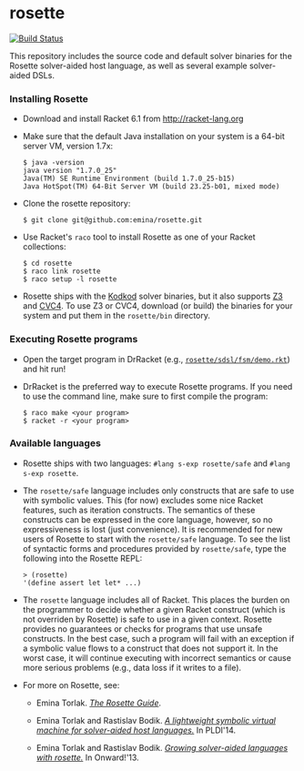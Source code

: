 rosette
=======

[![Build Status](https://travis-ci.org/emina/rosette.svg?branch=master)](https://travis-ci.org/emina/rosette)

This repository includes the source code and default solver binaries
for the Rosette solver-aided host language, as well as several example
solver-aided DSLs.

### Installing Rosette

* Download and install Racket 6.1 from http://racket-lang.org

* Make sure that the default Java installation on your system is a
  64-bit server VM, version 1.7x:

  `$ java -version`  
  `java version "1.7.0_25"`  
  `Java(TM) SE Runtime Environment (build 1.7.0_25-b15)`  
  `Java HotSpot(TM) 64-Bit Server VM (build 23.25-b01, mixed mode)`

* Clone the rosette repository:

  `$ git clone git@github.com:emina/rosette.git`

* Use Racket's `raco` tool to install Rosette as one of your Racket collections:

  `$ cd rosette`  
  `$ raco link rosette`  
  `$ raco setup -l rosette`  

* Rosette ships with the [Kodkod](http://alloy.mit.edu/kodkod/) solver 
  binaries, but it also supports [Z3](http://z3.codeplex.com) and 
  [CVC4](http://cvc4.cs.nyu.edu/web/).  To use Z3 or CVC4, 
  download (or build) the binaries for your system and put them in the `rosette/bin` directory.

### Executing Rosette programs

* Open the target program in DrRacket (e.g., [`rosette/sdsl/fsm/demo.rkt`](https://github.com/emina/rosette/blob/master/sdsl/fsm/demo.rkt))
  and hit run!

* DrRacket is the preferred way to execute Rosette programs.  If you
  need to use the command line, make sure to first compile the program:

  `$ raco make <your program>`  
  `$ racket -r <your program>`  

### Available languages

* Rosette ships with two languages: `#lang s-exp rosette/safe` and  `#lang s-exp rosette`.

* The `rosette/safe` language includes only constructs that are safe to
  use with symbolic values.  This (for now) excludes some nice Racket
  features, such as iteration constructs.  The semantics of these
  constructs can be expressed in the core language, however, so no
  expressiveness is lost (just convenience).  It is recommended for
  new users of Rosette to start with the `rosette/safe` language.  To
  see the list of syntactic forms and procedures provided by
  `rosette/safe`, type the following into the Rosette REPL:
  
  `> (rosette)`  
  `'(define assert let let* ...)`

* The `rosette` language includes all of Racket.  This places the burden
  on the programmer to decide whether a given Racket construct (which
  is not overriden by Rosette) is safe to use in a given context.
  Rosette provides no guarantees or checks for programs that use
  unsafe constructs.  In the best case, such a program will fail with
  an exception if a symbolic value flows to a construct that does not
  support it.  In the worst case, it will continue executing with
  incorrect semantics or cause more serious problems (e.g., data loss if 
  it writes to a file).

* For more on Rosette, see:

  - Emina Torlak.  [_The Rosette Guide_](http://homes.cs.washington.edu/~emina/rosette/guide/index.html).
  - Emina Torlak and Rastislav Bodik. [_A lightweight symbolic
  virtual machine for solver-aided host languages._](http://people.csail.mit.edu/emina/pubs/rosette.pldi14.pdf) In PLDI'14.

  - Emina Torlak and Rastislav Bodik. [_Growing solver-aided
  languages with rosette._](http://people.csail.mit.edu/emina/pubs/rosette.onward13.pdf) In Onward!'13.
